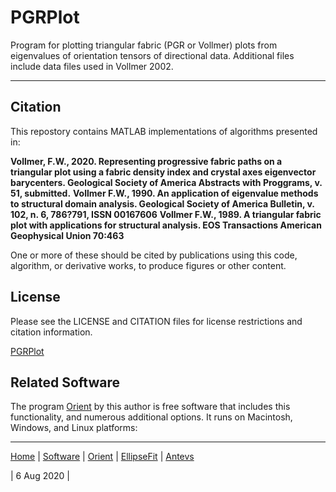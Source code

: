 # PGRPlot
Program for plotting triangular fabric (PGR or Vollmer) plots from eigenvalues of orientation tensors of directional data. Additional files include data files used in Vollmer 2002. 

---

## Citation
This repostory contains MATLAB implementations of algorithms presented in:

__Vollmer, F.W., 2020. Representing progressive fabric paths on a 
  triangular plot using a fabric density index and crystal axes 
  eigenvector barycenters. Geological Society of America Abstracts with
  Proggrams, v. 51, submitted.__
__Vollmer F.W., 1990. An application of eigenvalue methods to structural 
  domain analysis. Geological Society of America Bulletin, v. 102, n. 6,
  786?791, ISSN 00167606__
__Vollmer F.W., 1989. A triangular fabric plot with applications for 
  structural analysis. EOS Transactions American Geophysical Union 
  70:463__

One or more of these should be cited by publications using this code, algorithm, or derivative works, to produce figures or other content. 

## License
Please see the LICENSE and CITATION files for license restrictions and citation 
information.

[PGRPlot](https://github.com/vollmerf/pgrplot)

## Related Software
The program [Orient](https://vollmerf.github.io/orient/) by this author is free software that includes this functionality, and numerous additional options. It runs on Macintosh, Windows, and Linux platforms: 

--- 

[Home](https://vollmerf.github.io/) | [Software](https://vollmerf.github.io/software/) | [Orient](https://vollmerf.github.io/orient/) | [EllipseFit](https://vollmerf.github.io/ellipsefit/) | [Antevs](https://vollmerf.github.io/antevs/)

| 6 Aug 2020 |